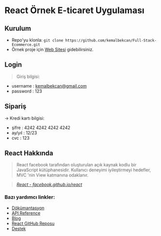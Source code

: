# React Örnek E-ticaret Uygulaması

## Kurulum

- Repo'yu klonla: `git clone https://github.com/kemalbekcan/Full-Stack-Ecommerce.git`
- Örnek proje için <a href="https://kemalproje.herokuapp.com/">Web Sitesi</a> gidebilirsiniz.

## Login
> Giriş bilgisi:
 - username : kemalbekcan@gmail.com
 - password : 123

## Sipariş
-> Kredi kartı bilgisi:
 - şifre : 4242 4242 4242 4242
 - ay/yıl : 12/23 
 - cvc : 123
 
## React Hakkında
> React facebook tarafından oluşturulan açık kaynak kodlu bir JavaScript kütüphanesidir. Kullanıcı deneyimi iyileştirmeyi hedefler, MVC 'nin View katmanına odaklanır.

> _[React - facebook.github.io/react](http://facebook.github.io/react)_

### Bazı yardımcı linkler:

* [Dökümantasyon](http://facebook.github.io/react/docs/getting-started.html)
* [API Reference](http://facebook.github.io/react/docs/reference.html)
* [Blog](http://facebook.github.io/react/blog/)
* [React GitHub Reposu](https://github.com/facebook/react)
* [Destek](http://facebook.github.io/react/support.html)
